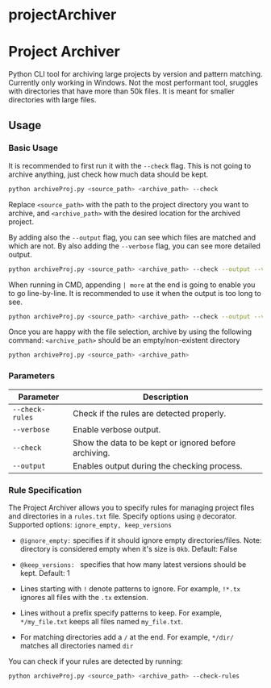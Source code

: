 # projectArchiver

# Project Archiver

Python CLI tool for archiving large projects by version and pattern matching.
Currently only working in Windows.
Not the most performant tool, sruggles with directories that have more than 50k files. It is meant for smaller directories with large files.

## Usage

### Basic Usage
It is recommended to first run it with  the `--check` flag. This is not going to archive anything, just check how much data should be kept.

```bash
python archiveProj.py <source_path> <archive_path> --check
```
Replace `<source_path>` with the path to the project directory you want to archive, and `<archive_path>` with the desired location for the archived project.

By adding also the `--output` flag, you can see which files are matched and which are not.
By also adding the `--verbose` flag, you can see more detailed output.

```bash
python archiveProj.py <source_path> <archive_path> --check --output --verbose
```

When running in CMD, appending `| more` at the end is going to enable you to go line-by-line. It is recommended to use it when the output is too long to see.

```bash
python archiveProj.py <source_path> <archive_path> --check --output --verbose | more
```

Once you are happy with the file selection, archive by using the following command:
`<archive_path>` should be an empty/non-existent directory

```bash
python archiveProj.py <source_path> <archive_path>
```

### Parameters

| Parameter          | Description                                             |
|--------------------|---------------------------------------------------------|
| `--check-rules`    | Check if the rules are detected properly.               |
| `--verbose`        | Enable verbose output.                                  |
| `--check`          | Show the data to be kept or ignored before archiving.   |
| `--output`         | Enables output during the checking process.             |


### Rule Specification

The Project Archiver allows you to specify rules for managing project files and directories in a `rules.txt` file.
Specify options using `@` decorator.
Supported options: `ignore_empty, keep_versions`

- `@ignore_empty:` specifies if it should ignore empty directories/files. Note: directory is considered empty when it's size is `0kb`. Default: False
- `@keep_versions: ` specifies that how many latest versions should be kept. Default: 1
  
- Lines starting with `!` denote patterns to ignore. For example, `!*.tx` ignores all files with the `.tx` extension.
- Lines without a prefix specify patterns to keep. For example, `*/my_file.txt` keeps all files named `my_file.txt`.
- For matching directories add a `/` at the end. For example, `*/dir/` matches all directories named `dir`

You can check if your rules are detected by running:

```bash
python archiveProj.py <source_path> <archive_path> --check-rules
```


